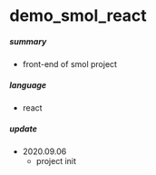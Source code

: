 # demo_smol_react

##### summary
  - front-end of smol project

##### language
  - react

##### update
  - 2020.09.06
    - project init